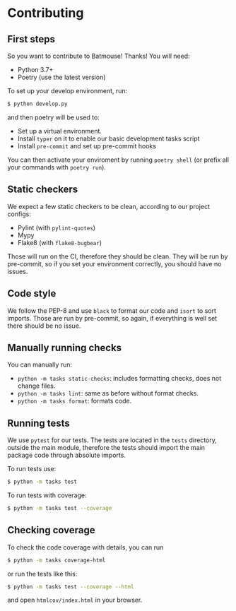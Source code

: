 Contributing
============

First steps
-----------

So you want to contribute to Batmouse! Thanks! You will need:

- Python 3.7+
- Poetry (use the latest version)

To set up your develop environment, run:

```bash
$ python develop.py
```

and then poetry will be used to:

- Set up a virtual environment.
- Install `typer` on it to enable our basic development tasks script
- Install `pre-commit` and set up pre-commit hooks

You can then activate your enviroment by running `poetry shell` (or prefix all
your commands with `poetry run`).


Static checkers
---------------

We expect a few static checkers to be clean, according to our project configs:

- Pylint (with `pylint-quotes`)
- Mypy
- Flake8 (with `flake8-bugbear`)

Those will run on the CI, therefore they should be clean. They will be run by
pre-commit, so if you set your environment correctly, you should have no
issues.


Code style
----------

We follow the PEP-8 and use `black` to format our code and `isort` to sort
imports.  Those are run by pre-commit, so again, if everything is well set
there should be no issue.


Manually running checks
-----------------------

You can manually run:
- `python -m tasks static-checks`: includes formatting checks, does not change files.
- `python -m tasks lint`: same as before without format checks.
- `python -m tasks format`: formats code.


Running tests
-------------

We use `pytest` for our tests. The tests are located in the `tests` directory,
outside the main module, therefore the tests should import the main package
code through absolute imports.

To run tests use:

```bash
$ python -m tasks test
```

To run tests with coverage:

```bash
$ python -m tasks test --coverage
```


Checking coverage
-----------------

To check the code coverage with details, you can run

```bash
$ python -m tasks coverage-html
```

or run the tests like this:

```bash
$ python -m tasks test --coverage --html
```

and open `htmlcov/index.html` in your browser.
